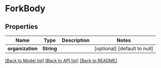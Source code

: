 # ForkBody

## Properties
Name | Type | Description | Notes
------------ | ------------- | ------------- | -------------
**organization** | **String** |  | [optional] [default to null]

[[Back to Model list]](../README.md#documentation-for-models) [[Back to API list]](../README.md#documentation-for-api-endpoints) [[Back to README]](../README.md)


